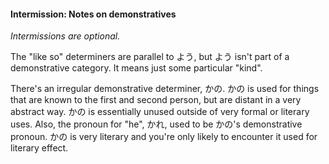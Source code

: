 
#### Intermission: Notes on demonstratives


*Intermissions are optional.*


The "like so" determiners are parallel to よう, but よう isn't part of a demonstrative category. It means just some particular "kind".


There's an irregular demonstrative determiner, かの. かの is used for things that are known to the first and second person, but are distant in a very abstract way. かの is essentially unused outside of very formal or literary uses. Also, the pronoun for "he", かれ, used to be かの's demonstrative pronoun. かの is very literary and you're only likely to encounter it used for literary effect.


